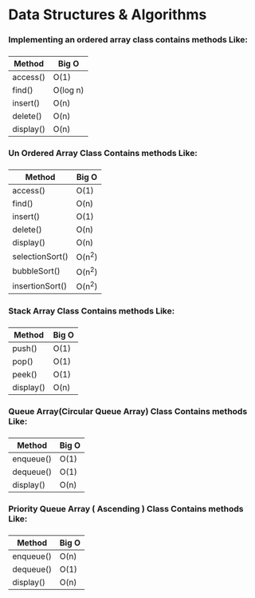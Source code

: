 # Data Structures & Algorithms
<h3>Implementing an ordered array class contains methods Like:<h3>
<h5>
<table>
    <thead>
        <th>Method</th>
        <th>Big O</th>
    </thead>
    <tbody>
        <tr>
            <td>access()</td>    
            <td>O(1)</td>    
        </tr>
        <tr>
            <td>find()</td>    
            <td>O(log n)</td>    
        </tr>
        <tr>
            <td>insert()</td>    
            <td>O(n)</td>    
        </tr>
        <tr>
            <td>delete()</td>    
            <td>O(n)</td>    
        </tr>
        <tr>
            <td>display()</td>    
            <td>O(n)</td>    
        </tr>
    </tbody>
</table>

<h3>Un Ordered Array Class Contains methods Like:<h3>
<h5>
<table>
    <thead>
        <th>Method</th>
        <th>Big O</th>
    </thead>
    <tbody>
        <tr>
            <td>access()</td>    
            <td>O(1)</td>    
        </tr>
        <tr>
            <td>find()</td>    
            <td>O(n)</td>    
        </tr>
        <tr>
            <td>insert()</td>    
            <td>O(1)</td>    
        </tr>
        <tr>
            <td>delete()</td>    
            <td>O(n)</td>    
        </tr>
        <tr>
            <td>display()</td>    
            <td>O(n)</td>    
        </tr>
        <tr>
            <td>selectionSort()</td>    
            <td>O(n<sup>2</sup>)</td>    
        </tr>
        <tr>
            <td>bubbleSort()</td>    
            <td>O(n<sup>2</sup>)</td>    
        </tr>
        <tr>
            <td>insertionSort()</td>    
            <td>O(n<sup>2</sup>)</td>    
        </tr>
    </tbody>
</table>

<h3>Stack Array Class Contains methods Like:<h3>
<h5>
<table>
    <thead>
        <th>Method</th>
        <th>Big O</th>
    </thead>
    <tbody>
        <tr>
            <td>push()</td>    
            <td>O(1)</td>    
        </tr>
        <tr>
            <td>pop()</td>    
            <td>O(1)</td>    
        </tr>
        <tr>
            <td>peek()</td>    
            <td>O(1)</td>    
        </tr>
        <tr>
            <td>display()</td>    
            <td>O(n)</td>    
        </tr>
    </tbody>
</table>


<h3>Queue Array(Circular Queue Array) Class Contains methods Like:<h3>
<h5>
<table>
    <thead>
        <th>Method</th>
        <th>Big O</th>
    </thead>
    <tbody>
        <tr>
            <td>enqueue()</td>    
            <td>O(1)</td>    
        </tr>
        <tr>
            <td>dequeue()</td>    
            <td>O(1)</td>    
        </tr>
        <tr>
            <td>display()</td>    
            <td>O(n)</td>    
        </tr>
    </tbody>
</table>

<h3>Priority Queue Array ( Ascending ) Class Contains methods Like:<h3>
<h5>
<table>
    <thead>
        <th>Method</th>
        <th>Big O</th>
    </thead>
    <tbody>
        <tr>
            <td>enqueue()</td>    
            <td>O(n)</td>    
        </tr>
        <tr>
            <td>dequeue()</td>    
            <td>O(1)</td>    
        </tr>
        <tr>
            <td>display()</td>    
            <td>O(n)</td>    
        </tr>
    </tbody>
</table>
